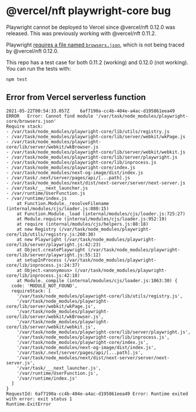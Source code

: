# @vercel/nft playwright-core bug

Playwright cannot be deployed to Vercel since @vercel/nft 0.12.0 was released. This was previously working with @vercel/nft 0.11.2.

Playwright [requires a file named `browsers.json`](https://github.com/microsoft/playwright/blob/9cd89ae0525b327ce435ae3e4aadcba035621ee9/src/utils/registry.ts#L261), which is not being traced by @vercel/nft 0.12.0.

This repo has a test case for both 0.11.2 (working) and 0.12.0 (not working). You can run the tests with:

```
npm test
```

## Error from Vercel serverless function

```
2021-05-22T00:54:33.057Z	6af7190a-cc4b-404e-a4ac-d195861eea49	ERROR	Error: Cannot find module '/var/task/node_modules/playwright-core/browsers.json'
Require stack:
- /var/task/node_modules/playwright-core/lib/utils/registry.js
- /var/task/node_modules/playwright-core/lib/server/webkit/wkPage.js
- /var/task/node_modules/playwright-core/lib/server/webkit/wkBrowser.js
- /var/task/node_modules/playwright-core/lib/server/webkit/webkit.js
- /var/task/node_modules/playwright-core/lib/server/playwright.js
- /var/task/node_modules/playwright-core/lib/inprocess.js
- /var/task/node_modules/playwright-core/index.js
- /var/task/node_modules/next-og-image/dist/index.js
- /var/task/.next/server/pages/api/[...path].js
- /var/task/node_modules/next/dist/next-server/server/next-server.js
- /var/task/___next_launcher.js
- /var/runtime/UserFunction.js
- /var/runtime/index.js
    at Function.Module._resolveFilename (internal/modules/cjs/loader.js:880:15)
    at Function.Module._load (internal/modules/cjs/loader.js:725:27)
    at Module.require (internal/modules/cjs/loader.js:952:19)
    at require (internal/modules/cjs/helpers.js:88:18)
    at new Registry (/var/task/node_modules/playwright-core/lib/utils/registry.js:260:30)
    at new Playwright (/var/task/node_modules/playwright-core/lib/server/playwright.js:42:23)
    at Object.createPlaywright (/var/task/node_modules/playwright-core/lib/server/playwright.js:55:12)
    at setupInProcess (/var/task/node_modules/playwright-core/lib/inprocess.js:24:37)
    at Object.<anonymous> (/var/task/node_modules/playwright-core/lib/inprocess.js:42:18)
    at Module._compile (internal/modules/cjs/loader.js:1063:30) {
  code: 'MODULE_NOT_FOUND',
  requireStack: [
    '/var/task/node_modules/playwright-core/lib/utils/registry.js',
    '/var/task/node_modules/playwright-core/lib/server/webkit/wkPage.js',
    '/var/task/node_modules/playwright-core/lib/server/webkit/wkBrowser.js',
    '/var/task/node_modules/playwright-core/lib/server/webkit/webkit.js',
    '/var/task/node_modules/playwright-core/lib/server/playwright.js',
    '/var/task/node_modules/playwright-core/lib/inprocess.js',
    '/var/task/node_modules/playwright-core/index.js',
    '/var/task/node_modules/next-og-image/dist/index.js',
    '/var/task/.next/server/pages/api/[...path].js',
    '/var/task/node_modules/next/dist/next-server/server/next-server.js',
    '/var/task/___next_launcher.js',
    '/var/runtime/UserFunction.js',
    '/var/runtime/index.js'
  ]
}
RequestId: 6af7190a-cc4b-404e-a4ac-d195861eea49 Error: Runtime exited with error: exit status 1
Runtime.ExitError
```
